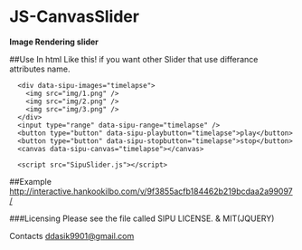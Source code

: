 # JS-CanvasSlider
**Image Rendering slider**

##Use
In html Like this!
if you want other Slider that use differance attributes name.
```
  <div data-sipu-images="timelapse">
    <img src="img/1.png" />
    <img src="img/2.png" />
    <img src="img/3.png" />
  </div>
  <input type="range" data-sipu-range="timelapse" />
  <button type="button" data-sipu-playbutton="timelapse">play</button>
  <button type="button" data-sipu-stopbutton="timelapse">stop</button>
  <canvas data-sipu-canvas="timelapse"></canvas>

  <script src="SipuSlider.js"></script>

```
##Example
http://interactive.hankookilbo.com/v/9f3855acfb184462b219bcdaa2a99097/

###Licensing
Please see the file called SIPU LICENSE. & MIT(JQUERY)

Contacts
ddasik9901@gmail.com

